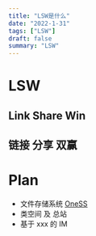 ```yaml
---
title: "LSW是什么"
date: "2022-1-31"
tags: ["LSW"]
draft: false
summary: "LSW"
---
```


# LSW

## Link Share Win

## 链接 分享 双赢

# Plan

- 文件存储系统 [OneSS](https://github.com/Tualin14/OneSS)
- 类空间 及 总站
- 基于 xxx 的 IM
